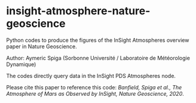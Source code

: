 # insight-atmosphere-nature-geoscience

Python codes to produce the figures of the InSight Atmospheres overview paper in Nature Geoscience.

Author: Aymeric Spiga (Sorbonne Université / Laboratoire de Météorologie Dynamique)

The codes directly query data in the InSight PDS Atmospheres node.

Please cite this paper to reference this code: 
_Banfield, Spiga et al., The Atmosphere of Mars as Observed by InSight, Nature Geoscience, 2020_.


